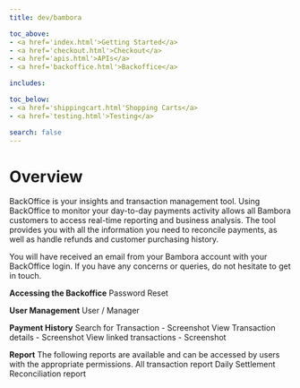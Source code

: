 ```yaml
---
title: dev/bambora

toc_above:
- <a href='index.html'>Getting Started</a>
- <a href='checkout.html'>Checkout</a>
- <a href='apis.html'>APIs</a>
- <a href='backoffice.html'>Backoffice</a>

includes:

toc_below:
- <a href='shippingcart.html'Shopping Carts</a>
- <a href='testing.html'>Testing</a>

search: false
---
```


<script src='js/vendor/clipboard.min.js'></script>
<script src='js/copy.js'></script>

# Overview

BackOffice is your insights and transaction management tool. Using BackOffice to monitor your day-to-day payments activity allows all Bambora customers to access real-time reporting and business analysis. The tool provides you with all the information you need to reconcile payments, as well as handle refunds and customer purchasing history.

You will have received an email from your Bambora account with your BackOffice login. If you have any concerns or queries, do not hesitate to get in touch.

**Accessing the Backoffice**
  Password Reset

**User Management**
  User / Manager

**Payment History**
  Search for Transaction - Screenshot
  View Transaction details - Screenshot
  View linked transactions - Screenshot

**Report**
  The following reports are available and can be accessed by users with the appropriate permissions.
    All transaction report
    Daily Settlement Reconciliation report  
